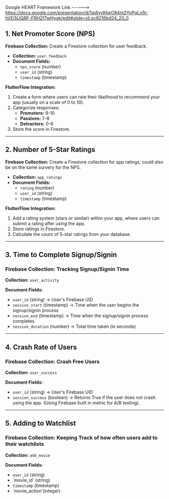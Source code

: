 Google HEART Framework Link ------> https://docs.google.com/presentation/d/1qdIyyKkeO84m2YoPqLx5t-hVEi5UQRF-FRH2f7wHygk/edit#slide=id.gc8216bd24_20_0 

## 1. Net Promoter Score (NPS)
**Firebase Collection:** Create a Firestore collection for user feedback.  

- **Collection:** `user_feedback`  
- **Document Fields:**  
  - `nps_score` (number)  
  - `user_id` (string)  
  - `timestamp` (timestamp)  

**FlutterFlow Integration:**  
1. Create a form where users can rate their likelihood to recommend your app (usually on a scale of 0 to 10).  
2. Categorize responses:  
   - **Promoters:** 9-10  
   - **Passives:** 7-8  
   - **Detractors:** 0-6  
3. Store the score in Firestore.  

---

## 2. Number of 5-Star Ratings
**Firebase Collection:** Create a Firestore collection for app ratings, could also be on the same survery for the NPS.

- **Collection:** `app_ratings`  
- **Document Fields:**  
  - `rating` (number)  
  - `user_id` (string)  
  - `timestamp` (timestamp)  

**FlutterFlow Integration:**  
1. Add a rating system (stars or similar) within your app, where users can submit a rating after using the app.  
2. Store ratings in Firestore.  
3. Calculate the count of 5-star ratings from your database.  

---
## 3. Time to Complete Signup/Signin

### Firebase Collection: Tracking Signup/Signin Time

**Collection:** `user_activity`

**Document Fields:**
- `user_id` (string) → User's Firebase UID
- `session_start` (timestamp) → Time when the user begins the signup/signin process
- `session_end` (timestamp) → Time when the signup/signin process completes
- `session_duration` (number) → Total time taken (in seconds)

---
## 4. Crash Rate of Users

### Firebase Collection: Crash Free Users

**Collection:** `user_success`

**Document Fields:**
- `user_id` (string) → User's Firebase UID
- `session_success` (boolean) → Returns True if the user does not crash using the app. (Using Firebase built in metric for A/B testing).

---
## 5. Adding to Watchlist

### Firebase Collection: Keeping Track of how often users add to their watchlists 

**Collection:** `add_movie`

**Document Fields:**
- `user_id` (string)
- `movie_id' (string)
- `timestamp` (timestamp)
- `movie_action'(integer)
